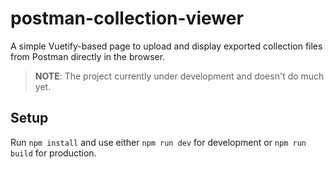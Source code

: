 # postman-collection-viewer

A simple Vuetify-based page to upload and display exported collection files from Postman directly in the browser.

> **NOTE**: The project currently under development and doesn't do much yet.

## Setup

Run `npm install` and use either `npm run dev` for development or `npm run build` for production.
